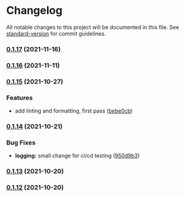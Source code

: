 # Changelog

All notable changes to this project will be documented in this file. See [standard-version](https://github.com/conventional-changelog/standard-version) for commit guidelines.

### [0.1.17](https://github.com/carbon-design-system/carbon-platform/compare/@carbon-platform/logging@0.1.16...@carbon-platform/logging@0.1.17) (2021-11-16)

### [0.1.16](https://github.com/carbon-design-system/carbon-platform/compare/@carbon-platform/logging@0.1.15...@carbon-platform/logging@0.1.16) (2021-11-11)

### [0.1.15](https://github.com/carbon-design-system/carbon-platform/compare/@carbon-platform/logging@0.1.14...@carbon-platform/logging@0.1.15) (2021-10-27)


### Features

* add linting and formatting, first pass ([bebe0cb](https://github.com/carbon-design-system/carbon-platform/commit/bebe0cba38d179fe7f9697f6ea56e1c42c8def16))

### [0.1.14](https://github.com/carbon-design-system/carbon-platform/compare/@carbon-platform/logging@0.1.13...@carbon-platform/logging@0.1.14) (2021-10-21)


### Bug Fixes

* **logging:** small change for ci/cd testing ([950d9b3](https://github.com/carbon-design-system/carbon-platform/commit/950d9b3046a085a988ac57793f82da1026d3f491))

### [0.1.13](https://github.com/carbon-design-system/carbon-platform/compare/@carbon-platform/logging@0.1.12...@carbon-platform/logging@0.1.13) (2021-10-20)

### [0.1.12](https://github.com/carbon-design-system/carbon-platform/compare/@carbon-platform/logging@0.2.0...@carbon-platform/logging@0.1.12) (2021-10-20)
